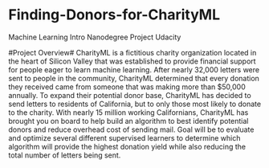 # Finding-Donors-for-CharityML
Machine Learning Intro Nanodegree Project Udacity

#Project Overview#
CharityML is a fictitious charity organization located in the heart of Silicon Valley that was established to provide financial support for people eager to learn machine learning. After nearly 32,000 letters were sent to people in the community, CharityML determined that every donation they received came from someone that was making more than $50,000 annually. To expand their potential donor base, CharityML has decided to send letters to residents of California, but to only those most likely to donate to the charity. With nearly 15 million working Californians, CharityML has brought you on board to help build an algorithm to best identify potential donors and reduce overhead cost of sending mail. Goal will be to evaluate and optimize several different supervised learners to determine which algorithm will provide the highest donation yield while also reducing the total number of letters being sent.

